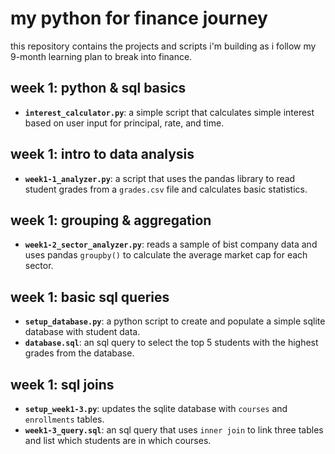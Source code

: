 # my python for finance journey

this repository contains the projects and scripts i'm building as i follow my 9-month learning plan to break into finance.

## week 1: python & sql basics
* **`interest_calculator.py`**: a simple script that calculates simple interest based on user input for principal, rate, and time.

## week 1: intro to data analysis
* **`week1-1_analyzer.py`**: a script that uses the pandas library to read student grades from a `grades.csv` file and calculates basic statistics.

## week 1: grouping & aggregation
* **`week1-2_sector_analyzer.py`**: reads a sample of bist company data and uses pandas `groupby()` to calculate the average market cap for each sector.

## week 1: basic sql queries
* **`setup_database.py`**: a python script to create and populate a simple sqlite database with student data.
* **`database.sql`**: an sql query to select the top 5 students with the highest grades from the database.

## week 1: sql joins
* **`setup_week1-3.py`**: updates the sqlite database with `courses` and `enrollments` tables.
* **`week1-3_query.sql`**: an sql query that uses `inner join` to link three tables and list which students are in which courses.
